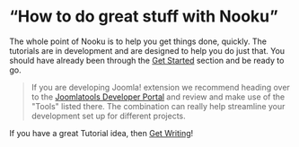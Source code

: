 # “How to do great stuff with Nooku”

The whole point of Nooku is to help you get things done, quickly. The tutorials are in development and are designed to help you do just that.
You should have already been through the [Get Started](getting-started.md) section and be ready to go.

<!--That's why we put the tutorials all the way at the front of the book. -->

> If you are developing Joomla! extension we recommend heading over to the [Joomlatools Developer Portal](http://developer.joomlatools.com/)
> and review and make use of the "Tools" listed there. The combination can really help streamline your development set up for different projects.

If you have a great Tutorial idea, then [Get Writing](contribute/write-a-tutorial.md)!